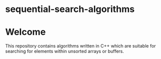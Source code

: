 # sequential-search-algorithms
<h1>Welcome</h1>
<p>This repository contains algorithms written in C++ which are suitable for searching
for elements within unsorted arrays or buffers.</p>

